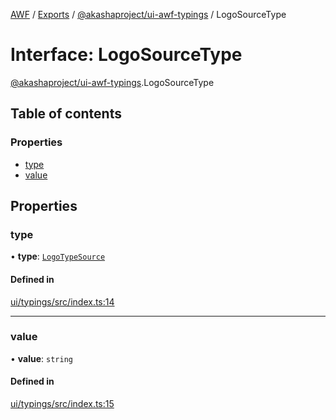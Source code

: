 [AWF](../README.md) / [Exports](../modules.md) / [@akashaproject/ui-awf-typings](../modules/_akashaproject_ui_awf_typings.md) / LogoSourceType

# Interface: LogoSourceType

[@akashaproject/ui-awf-typings](../modules/_akashaproject_ui_awf_typings.md).LogoSourceType

## Table of contents

### Properties

- [type](_akashaproject_ui_awf_typings.LogoSourceType.md#type)
- [value](_akashaproject_ui_awf_typings.LogoSourceType.md#value)

## Properties

### type

• **type**: [`LogoTypeSource`](../enums/_akashaproject_ui_awf_typings.LogoTypeSource.md)

#### Defined in

[ui/typings/src/index.ts:14](https://github.com/AKASHAorg/akasha-world-framework/blob/83e542de/ui/typings/src/index.ts#L14)

___

### value

• **value**: `string`

#### Defined in

[ui/typings/src/index.ts:15](https://github.com/AKASHAorg/akasha-world-framework/blob/83e542de/ui/typings/src/index.ts#L15)
